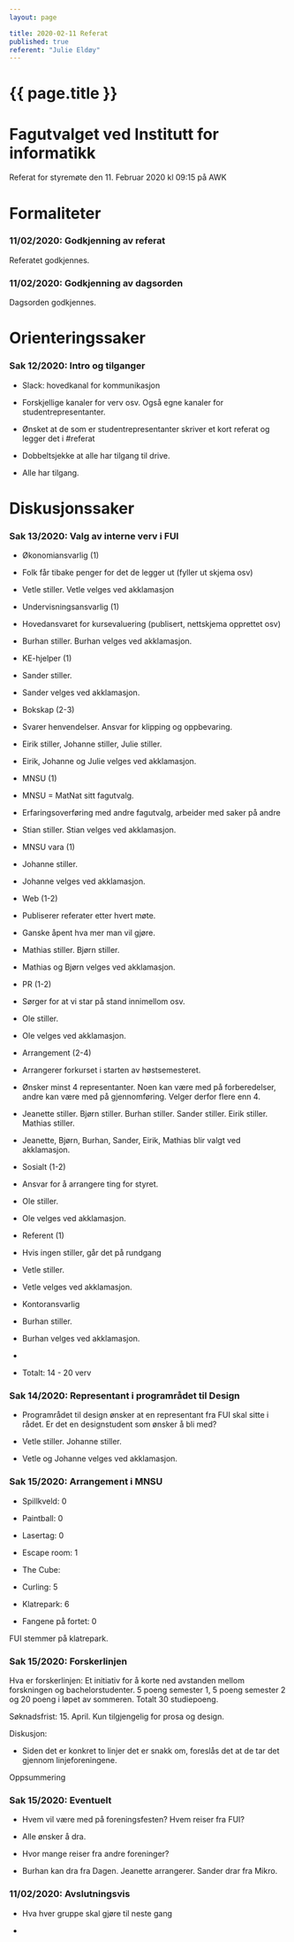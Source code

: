 ```yaml
---
layout: page

title: 2020-02-11 Referat
published: true
referent: "Julie Eldøy"
---
```

# {{ page.title }}

# Fagutvalget ved Institutt for informatikk

Referat for styremøte den 11. Februar 2020 kl 09:15 på AWK

# Formaliteter

### 11/02/2020: Godkjenning av referat

Referatet godkjennes.

### 11/02/2020: Godkjenning av dagsorden

Dagsorden godkjennes.

# Orienteringssaker

### Sak 12/2020: Intro og tilganger

-   Slack: hovedkanal for kommunikasjon
    

-   Forskjellige kanaler for verv osv. Også egne kanaler for studentrepresentanter.
    
-   Ønsket at de som er studentrepresentanter skriver et kort referat og legger det i #referat
    

-   Dobbeltsjekke at alle har tilgang til drive.
    

-   Alle har tilgang.
    

  

# Diskusjonssaker

### Sak 13/2020: Valg av interne verv i FUI

-   Økonomiansvarlig (1)
    

-   Folk får tibake penger for det de legger ut (fyller ut skjema osv)
    
-   Vetle stiller. Vetle velges ved akklamasjon
    

-   Undervisningsansvarlig (1)
    

-   Hovedansvaret for kursevaluering (publisert, nettskjema opprettet osv)
    
-   Burhan stiller. Burhan velges ved akklamasjon.
    

-   KE-hjelper (1)
    

-   Sander stiller.
    
-   Sander velges ved akklamasjon.
    

-   Bokskap (2-3)
    

-   Svarer henvendelser. Ansvar for klipping og oppbevaring.
    
-   Eirik stiller, Johanne stiller, Julie stiller.
    
-   Eirik, Johanne og Julie velges ved akklamasjon.
    

-   MNSU  (1)
    

-   MNSU = MatNat sitt fagutvalg.
    
-   Erfaringsoverføring med andre fagutvalg, arbeider med saker på andre
    
-   Stian stiller. Stian velges ved akklamasjon.
    

-   MNSU vara  (1)
    

-   Johanne stiller.
    
-   Johanne velges ved akklamasjon.
    

-   Web (1-2)
    

-   Publiserer referater etter hvert møte.
    
-   Ganske åpent hva mer man vil gjøre.
    
-   Mathias stiller. Bjørn stiller.
    
-   Mathias og Bjørn velges ved akklamasjon.
    

-   PR (1-2)
    

-   Sørger for at vi star på stand innimellom osv.
    
-   Ole stiller.
    
-   Ole velges ved akklamasjon.
    

-   Arrangement (2-4)
    

-   Arrangerer forkurset i starten av høstsemesteret.
    
-   Ønsker minst 4 representanter. Noen kan være med på forberedelser, andre kan være med på gjennomføring. Velger derfor flere enn 4.
    
-   Jeanette stiller. Bjørn stiller. Burhan stiller. Sander stiller. Eirik stiller. Mathias stiller.
    
-   Jeanette, Bjørn, Burhan, Sander, Eirik, Mathias blir valgt ved akklamasjon.
    

-   Sosialt  (1-2)
    

-   Ansvar for å arrangere ting for styret.
    
-   Ole stiller.
    
-   Ole velges ved akklamasjon.
    

-   Referent (1)
    

-   Hvis ingen stiller, går det på rundgang
    
-   Vetle stiller.
    
-   Vetle velges ved akklamasjon.
    

-   Kontoransvarlig
    

-   Burhan stiller.
    
-   Burhan velges ved akklamasjon.
    
-     
    

-   Totalt: 14 - 20 verv
    

  

### Sak 14/2020: Representant i programrådet til Design

-   Programrådet til design ønsker at en representant fra FUI skal sitte i rådet. Er det en designstudent som ønsker å bli med?
    
-   Vetle stiller. Johanne stiller.
    
-   Vetle og Johanne velges ved akklamasjon.
    

  

### Sak 15/2020: Arrangement i MNSU

-   Spillkveld: 0
    
-   Paintball: 0
    
-   Lasertag: 0
    
-   Escape room: 1
    
-   The Cube:
    
-   Curling: 5
    
-   Klatrepark: 6
    
-   Fangene på fortet: 0
    

FUI stemmer på klatrepark.

  

### Sak 15/2020: Forskerlinjen

Hva er forskerlinjen: Et initiativ for å korte ned avstanden mellom forskningen og bachelorstudenter. 5 poeng semester 1, 5 poeng semester 2 og 20 poeng i løpet av sommeren. Totalt 30 studiepoeng.

Søknadsfrist: 15. April. Kun tilgjengelig for prosa og design.

  

Diskusjon:

-   Siden det er konkret to linjer det er snakk om, foreslås det at de tar det gjennom linjeforeningene.
    

  

Oppsummering

### Sak 15/2020: Eventuelt

-   Hvem vil være med på foreningsfesten? Hvem reiser fra FUI?
    
-   Alle ønsker å dra.
    

-   Hvor mange reiser fra andre foreninger?
    
-   Burhan kan dra fra Dagen. Jeanette arrangerer. Sander drar fra Mikro.
    

  
  

### 11/02/2020: Avslutningsvis

-   Hva hver gruppe skal gjøre til neste gang
    
-
